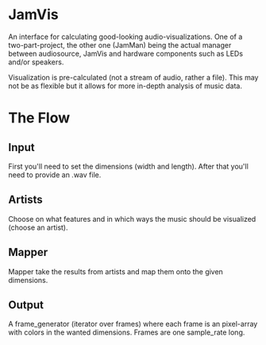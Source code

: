 # JamVis
An interface for calculating good-looking audio-visualizations.
One of a two-part-project, the other one (JamMan) being the actual manager between audiosource, JamVis and hardware components such as LEDs and/or speakers.

Visualization is pre-calculated (not a stream of audio, rather a file). This may not be as flexible but it allows for more in-depth analysis of music data.

# The Flow

## Input

First you'll need to set the dimensions (width and length). After that you'll need to provide an .wav file.

## Artists

Choose on what features and in which ways the music should be visualized (choose an artist).

## Mapper

Mapper take the results from artists and map them onto the given dimensions.

## Output

A frame_generator (iterator over frames) where each frame is an pixel-array with colors in the wanted dimensions. Frames are one sample_rate long.

